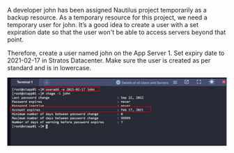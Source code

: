 A developer john has been assigned Nautilus project temporarily as a backup resource. As a temporary resource for this project, we need a temporary user for john. It’s a good idea to create a user with a set expiration date so that the user won't be able to access servers beyond that point.



Therefore, create a user named john on the App Server 1. Set expiry date to 2021-02-17 in Stratos Datacenter. Make sure the user is created as per standard and is in lowercase.

![](./sol.jpg)
